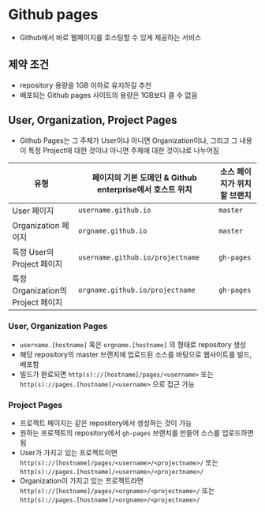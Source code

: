 # Github pages
- Github에서 바로 웹페이지를 호스팅할 수 있게 제공하는 서비스

## 제약 조건
- repository 용량을 1GB 이하로 유지하길 추천
- 배포되는 Github pages 사이트의 용량은 1GB보다 클 수 없음

## User, Organization, Project Pages
- Github Pages는 그 주체가 User이냐 아니면 Organization이냐, 그리고 그 내용이 특정 Project에 대한 것이냐 아니면 주체에 대한 것이냐로 나누어짐

| 유형 | 페이지의 기본 도메인 & Github enterprise에서 호스트 위치 | 소스 페이지가 위치할 브랜치 |
| -- | -- | -- |
| User 페이지 | `username.github.io` | `master` |
| Organization 페이지 | `orgname.github.io` | `master` |
| 특정 User의 Project 페이지 | `username.github.io/projectname` | `gh-pages` |
| 특정 Organization의 Project 페이지 | `orgname.github.io/projectname` | `gh-pages` |

### User, Organization Pages
- `username.[hostname]` 혹은 `orgname.[hostname]` 의 형태로 repository 생성
- 해당 repository의 master 브랜치에 업로드된 소스를 바탕으로 웹사이트를 빌드, 배포함
- 빌드가 완료되면 `http(s)://[hostname]/pages/<username>` 또는  `http(s)://pages.[hostname]/<username>` 으로 접근 가능

### Project Pages
- 프로젝트 페이지는 같은 repository에서 생성하는 것이 가능
- 원하는 프로젝트의 repository에서 `gh-pages` 브랜치를 만들어 소스를 업로드하면 됨
- User가 가지고 있는 프로젝트이면 `http(s)://[hostname]/pages/<username>/<projectname>/` 또는 `http(s)://pages.[hostname]/<username>/<projectname>/`
- Organization이 가지고 있는 프로젝트라면 `http(s)://[hostname]/pages/<orgname>/<projectname>/` 또는 `http(s)://pages.[hostname]/<orgname>/<projectname>/`